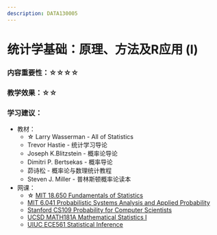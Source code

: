 ```yaml
---
description: DATA130005
---
```


# 统计学基础：原理、方法及R应用 (I)

### 内容重要性：☆☆☆☆

### 教学效果：☆☆

### 学习建议：

* 教材：
  * ☆ Larry Wasserman - All of Statistics
  * Trevor Hastie - 统计学习导论
  * Joseph K.Blitzstein - 概率论导论
  * Dimitri P. Bertsekas - 概率导论
  * 茆诗松 - 概率论与数理统计教程
  * Steven J. Miller - 普林斯顿概率论读本
* 网课：
  * ☆ [MIT 18.650 Fundamentals of Statistics](https://www.bilibili.com/video/BV1hp4y1i77w)
  * [MIT 6.041 Probabilistic Systems Analysis and Applied Probability](https://www.bilibili.com/video/BV1LE411B7ir)
  * [Stanford CS109 Probability for Computer Scientists](https://www.bilibili.com/video/BV1da411c7C8)
  * [UCSD MATH181A Mathematical Statistics I](https://www.bilibili.com/video/BV1q54y1e75b)
  * [UIUC ECE561 Statistical Inference](https://www.bilibili.com/video/BV1Wq4y1s7rW)
